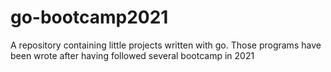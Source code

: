 # go-bootcamp2021
A repository containing little projects written with go. Those programs have been wrote after having followed several bootcamp in 2021
